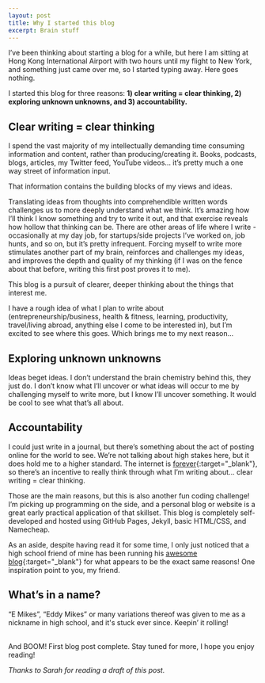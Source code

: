 ```yaml
---
layout: post
title: Why I started this blog
excerpt: Brain stuff
---
```

I’ve been thinking about starting a blog for a while, but here I am sitting at Hong Kong International Airport with two hours until my flight to New York, and something just came over me, so I started typing away. Here goes nothing.

I started this blog for three reasons: **1) clear writing = clear thinking, 2) exploring unknown unknowns, and 3) accountability.** 

## **Clear writing = clear thinking**

I spend the vast majority of my intellectually demanding time consuming information and content, rather than producing/creating it. Books, podcasts, blogs, articles, my Twitter feed, YouTube videos… it’s pretty much a one way street of information input. 

That information contains the building blocks of my views and ideas.

Translating ideas from thoughts into comprehendible written words challenges us to more deeply understand what we think. It’s amazing how I’ll think I know something and try to write it out, and that exercise reveals how hollow that thinking can be. There are other areas of life where I write - occasionally at my day job, for startups/side projects I’ve worked on, job hunts, and so on, but it’s pretty infrequent. Forcing myself to write more stimulates another part of my brain, reinforces and challenges my ideas, and improves the depth and quality of my thinking (if I was on the fence about that before, writing this first post proves it to me). 

This blog is a pursuit of clearer, deeper thinking about the things that interest me.

I have a rough idea of what I plan to write about (entrepreneurship/business, health & fitness, learning, productivity, travel/living abroad, anything else I come to be interested in), but I’m excited to see where this goes. Which brings me to my next reason…

## **Exploring unknown unknowns**

Ideas beget ideas. I don’t understand the brain chemistry behind this, they just do. I don’t know what I’ll uncover or what ideas will occur to me by challenging myself to write more, but I know I’ll uncover something. It would be cool to see what that’s all about.

## **Accountability**

I could just write in a journal, but there’s something about the act of posting online for the world to see. We’re not talking about high stakes here, but it does hold me to a higher standard. The internet is [forever](https://web.archive.org/){:target="_blank"}, so there’s an incentive to really think through what I’m writing about... clear writing = clear thinking.

Those are the main reasons, but this is also another fun coding challenge! I’m picking up programming on the side, and a personal blog or website is a great early practical application of that skillset. This blog is completely self-developed and hosted using GitHub Pages, Jekyll, basic HTML/CSS, and Namecheap.

As an aside, despite having read it for some time, I only just noticed that a high school friend of mine has been running his [awesome blog](https://blas.com/essays/){:target="_blank"} for what appears to be the exact same reasons! One inspiration point to you, my friend.

## **What’s in a name?**

“E Mikes”, “Eddy Mikes” or many variations thereof was given to me as a nickname in high school, and it's stuck ever since. Keepin’ it rolling!

<br/>
And BOOM! First blog post complete. Stay tuned for more, I hope you enjoy reading!

<p id="thanks-text"><em>Thanks to Sarah for reading a draft of this post.